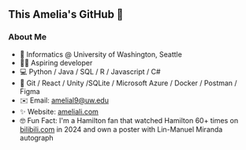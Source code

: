 ## This Amelia's GitHub 👋

### About Me
- 🏫 Informatics @ University of Washington, Seattle
- 👩‍💻 Aspiring developer
- 💻 Python / Java / SQL / R / Javascript / C#
- 🔧 Git / React / Unity /SQLite / Microsoft Azure / Docker / Postman / Figma
- ✉️ Email: [amelial9@uw.edu](mailto:amelial9@uw.edu)
- ✨ Website: [ameliali.com](https://www.ameliali.com/)
- 🤓 Fun Fact: I'm a Hamilton fan that watched Hamilton 60+ times on [bilibili.com](https://www.bilibili.com/video/BV1RS4y1A7nV/?spm_id_from=333.1387.favlist.content.click) in 2024 and own a poster with Lin-Manuel Miranda autograph
